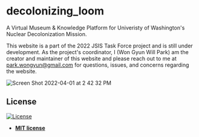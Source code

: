# decolonizing_loom

A Virtual Museum & Knowledge Platform for Univeristy of Washington's Nuclear Decolonization Mission.

This website is a part of the 2022 JSIS Task Force project and is still under development. 
As the project's coordinator, I (Won Gyun Will Park) am the creator and maintainer of this website and please reach out to me at park.wongyun@gmail.com for questions, issues, and concerns regarding the website. 


![Screen Shot 2022-04-01 at 2 42 32 PM](https://user-images.githubusercontent.com/37885718/161345154-8445bde3-f95d-4a03-b176-f14bd6f57cdd.png)


## License
[![License](http://img.shields.io/:license-mit-blue.svg?style=flat-square)](http://badges.mit-license.org)

- **[MIT license](http://opensource.org/licenses/mit-license.php)**
